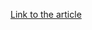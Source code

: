 [Link to the article](https://www.welivesecurity.com/en/videos/month-security-tony-anscombe-july-2025/)
